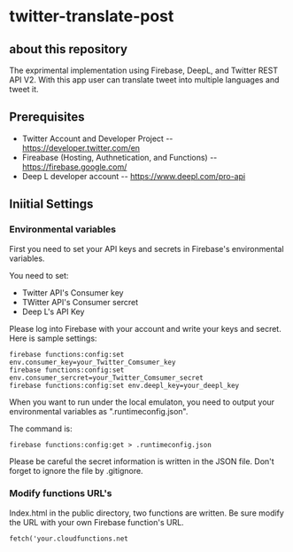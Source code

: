 # twitter-translate-post

## about this repository

The exprimental implementation using Firebase, DeepL, and Twitter REST API V2.
With this app user can translate tweet into multiple languages and tweet it.


## Prerequisites

- Twitter Account and Developer Project
-- https://developer.twitter.com/en
- Fireabase (Hosting, Authnetication, and Functions)
-- https://firebase.google.com/
- Deep L developer account
-- https://www.deepl.com/pro-api

## Iniitial Settings

### Environmental variables

First you need to set your API keys and secrets in Firebase's environmental variables.

You need to set:

- Twitter API's Consumer key
- TWitter API's Consumer sercret
- Deep L's API Key

Please log into Firebase with your account and write your keys and secret.
Here is sample settings:

```
firebase functions:config:set env.consumer_key=your_Twitter_Comsumer_key
firebase functions:config:set env.consumer_sercret=your_Twitter_Comsumer_secret
firebase functions:config:set env.deepl_key=your_deepl_key
```

When you want to run under the local emulaton, you need to output your environmental variables as ".runtimeconfig.json". 

The command is:

```
firebase functions:config:get > .runtimeconfig.json
```

Please be careful the secret information is written in the JSON file. Don't forget to ignore the file by .gitignore.


### Modify functions URL's

Index.html in the public directory, two functions are written.
Be sure modify the URL with your own Firebase function's URL.

```
fetch('your.cloudfunctions.net
```



